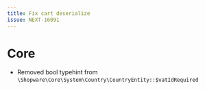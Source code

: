 ```yaml
---
title: Fix cart deserialize
issue: NEXT-16091
---
```

# Core
* Removed bool typehint from `\Shopware\Core\System\Country\CountryEntity::$vatIdRequired`
